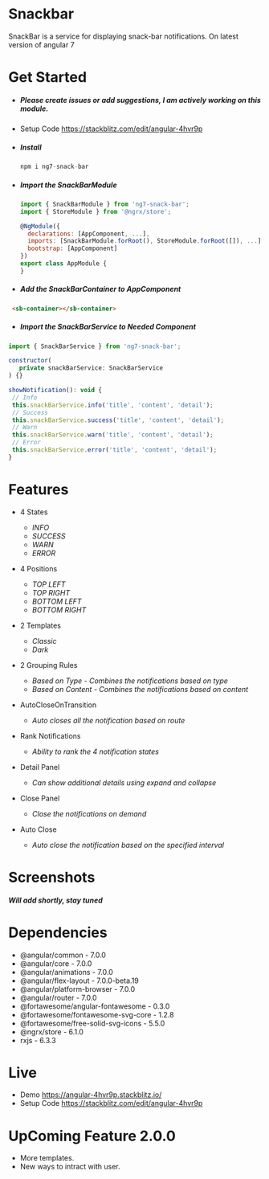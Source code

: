 # Snackbar
 SnackBar is a service for displaying snack-bar notifications. On latest version of angular 7

# Get Started

   * ##### Please create issues or add suggestions, I am actively working on this module.
   
   * Setup Code https://stackblitz.com/edit/angular-4hvr9p

   * ##### Install
     ```js
     npm i ng7-snack-bar
     ```

   * ##### Import the **SnackBarModule**
     ```js
     import { SnackBarModule } from 'ng7-snack-bar';
     import { StoreModule } from '@ngrx/store';

     @NgModule({
       declarations: [AppComponent, ...],
       imports: [SnackBarModule.forRoot(), StoreModule.forRoot([]), ...],
       bootstrap: [AppComponent]
     })
     export class AppModule {
     }
     ```
   * ##### Add the **SnackBarContainer to AppComponent**
   ```html
    <sb-container></sb-container>
   ```

   * ##### Import the **SnackBarService to Needed Component**
   ```js
   import { SnackBarService } from 'ng7-snack-bar';

   constructor(
      private snackBarService: SnackBarService
   ) {}

   showNotification(): void {
    // Info
    this.snackBarService.info('title', 'content', 'detail');
    // Success
    this.snackBarService.success('title', 'content', 'detail');
    // Warn
    this.snackBarService.warn('title', 'content', 'detail');
    // Error
    this.snackBarService.error('title', 'content', 'detail');
  }
   ```




# Features
  * 4 States
     * *INFO*
     * *SUCCESS*
     * *WARN*
     * *ERROR*

  * 4 Positions
     * *TOP LEFT*
     * *TOP RIGHT*
     * *BOTTOM LEFT*
     * *BOTTOM RIGHT*

  * 2 Templates
     * *Classic*
     * *Dark*

  * 2 Grouping Rules
     * *Based on Type - Combines the notifications based on type*
     * *Based on Content - Combines the notifications based on content*

  * AutoCloseOnTransition
     * *Auto closes all the notification based on route*

  * Rank Notifications
     * *Ability to rank the 4 notification states*

  * Detail Panel
     * *Can show additional details using expand and collapse*

  * Close Panel
     * *Close the notifications on demand*

  * Auto Close
     * *Auto close the notification based on the specified interval*


# Screenshots
  ##### Will add shortly, stay tuned

# Dependencies
  * @angular/common                   - 7.0.0
  * @angular/core                     - 7.0.0
  * @angular/animations               - 7.0.0
  * @angular/flex-layout              - 7.0.0-beta.19
  * @angular/platform-browser         - 7.0.0
  * @angular/router                   - 7.0.0
  * @fortawesome/angular-fontawesome  - 0.3.0
  * @fortawesome/fontawesome-svg-core - 1.2.8
  * @fortawesome/free-solid-svg-icons - 5.5.0
  * @ngrx/store                       - 6.1.0
  *  rxjs                             - 6.3.3

# Live
  * Demo https://angular-4hvr9p.stackblitz.io/
  * Setup Code https://stackblitz.com/edit/angular-4hvr9p
  

# UpComing Feature 2.0.0
  * More templates.
  * New ways to intract with user.
